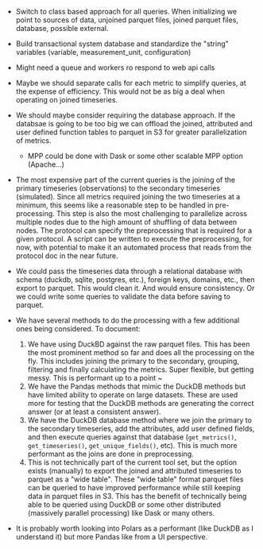 - Switch to class based approach for all queries.  When initializing we point to sources of data, unjoined parquet files, joined parquet files, database, possible external.

- Build transactional system database and standardize the "string" variables (variable, measurement_unit, configuration)

- Might need a queue and workers ro respond to web api calls

- Maybe we should separate calls for each metric to simplify queries, at the expense of efficiency.  This would not be as big a deal when operating on joined timeseries.

- We should maybe consider requiring the database approach.  If the databsae is going to be too big we can offload the joined, attributed and user defined function tables to parquet in S3 for greater parallelization of metrics.
    - MPP could be done with Dask or some other scalable MPP option (Apache...)

- The most expensive part of the current queries is the joining of the primary timeseries (observations) to the secondary timeseries (simulated).  Since all metrics required joining the two timeseries at a minimum, this seems like a reasonable step to be handled in pre-processing.  This step is also the most challenging to parallelize across multiple nodes due to the high amount of shuffling of data between nodes.  The protocol can specify the preprocessing that is required for a given protocol.  A script can be written to execute the preprocessing, for now, with potential to make it an automated process that reads from the protocol doc in the near future.

- We could pass the timeseries data through a relational database with schema (duckdb, sqlite, postgres, etc.), foreign keys, domains, etc., then export to parquet.  This would clean it.  And would ensure consistency.  Or we could write some queries to validate the data before saving to parquet.

- We have several methods to do the processing with a few additional ones being considered.  To document:
    1) We have using DuckBD against the raw parquet files.  This has been the most prominent method so far and does all the processing on the fly.  This includes joining the primary to the secondary, grouping, filtering and finally calculating the metrics.  Super flexible, but getting messy.  This is performant up to a point ~
    2) We have the Pandas methods that mimic the DuckDB methods but have limited ability to operate on large datasets.  These are used more for testing that the DuckDB methods are generating the correct answer (or at least a consistent answer).
    3) We have the DuckDB database method where we join the primary to the secondary timeseries, add the attributes, add user defined fields, and then execute queries against that database (`get_metrics()`, `get_timeseries()`, `get_unique_fields()`, etc).  This is much more performant as the joins are done in preprocessing.
    4) This is not technically part of the current tool set, but the option exists (manually) to export the joined and attributed timeseries to parquet as a "wide table".  These "wide table" format parquet files can be queried to have improved performance while still keeping data in parquet files in S3.  This has the benefit of technically being able to be queried using DuckDB or some other distributed (massively parallel processing) like Dask or many others.

- It is probably worth looking into Polars as a performant (like DuckDB as I understand it) but more Pandas like from a UI perspective.

